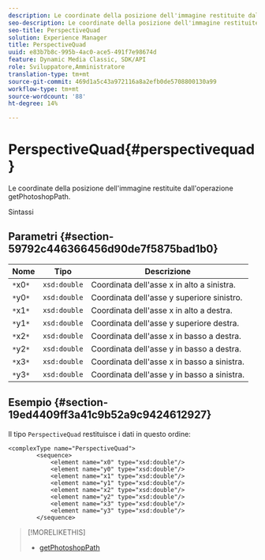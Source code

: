```yaml
---
description: Le coordinate della posizione dell'immagine restituite dall'operazione getPhotoshopPath.
seo-description: Le coordinate della posizione dell'immagine restituite dall'operazione getPhotoshopPath.
seo-title: PerspectiveQuad
solution: Experience Manager
title: PerspectiveQuad
uuid: e83b7b8c-995b-4ac0-ace5-491f7e98674d
feature: Dynamic Media Classic, SDK/API
role: Sviluppatore,Amministratore
translation-type: tm+mt
source-git-commit: 469d1a5c43a972116a8a2efb0de5708800130a99
workflow-type: tm+mt
source-wordcount: '88'
ht-degree: 14%

---
```



# PerspectiveQuad{#perspectivequad}

Le coordinate della posizione dell&#39;immagine restituite dall&#39;operazione getPhotoshopPath.

Sintassi

## Parametri {#section-59792c446366456d90de7f5875bad1b0}

| Nome | Tipo | Descrizione |
|---|---|---|
| `*`x0`*` | `xsd:double` | Coordinata dell&#39;asse x in alto a sinistra. |
| `*`y0`*` | `xsd:double` | Coordinata dell&#39;asse y superiore sinistro. |
| `*`x1`*` | `xsd:double` | Coordinata dell&#39;asse x in alto a destra. |
| `*`y1`*` | `xsd:double` | Coordinata dell&#39;asse y superiore destra. |
| `*`x2`*` | `xsd:double` | Coordinata dell&#39;asse x in basso a destra. |
| `*`y2`*` | `xsd:double` | Coordinata dell&#39;asse y in basso a destra. |
| `*`x3`*` | `xsd:double` | Coordinata dell&#39;asse x in basso a sinistra. |
| `*`y3`*` | `xsd:double` | Coordinata dell&#39;asse y in basso a sinistra. |

## Esempio {#section-19ed4409ff3a41c9b52a9c9424612927}

Il tipo `PerspectiveQuad` restituisce i dati in questo ordine:

```
<complexType name="PerspectiveQuad">
        <sequence>
            <element name="x0" type="xsd:double"/>
            <element name="y0" type="xsd:double"/>
            <element name="x1" type="xsd:double"/>
            <element name="y1" type="xsd:double"/>
            <element name="x2" type="xsd:double"/>
            <element name="y2" type="xsd:double"/>
            <element name="x3" type="xsd:double"/>
            <element name="y3" type="xsd:double"/>
        </sequence>
```

>[!MORELIKETHIS]
>
>* [getPhotoshopPath](../../operations/c-operations-intro/c-methods/r-get-photoshop-path.md#reference-545f902f84194951ac04e947fdc803b9)


